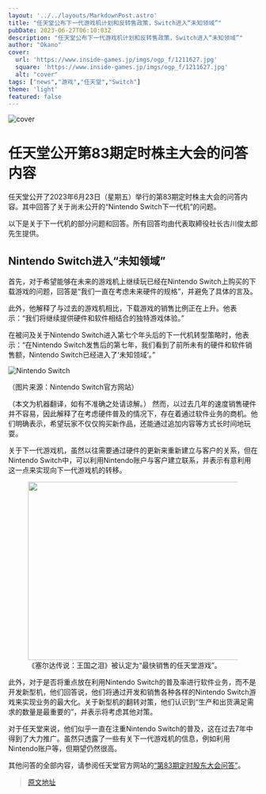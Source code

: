 ```yaml
---
layout: '../../layouts/MarkdownPost.astro'
title: "任天堂公布下一代游戏机计划和反转售政策，Switch进入“未知领域”"
pubDate: 2023-06-27T06:10:03Z
description: "任天堂公布下一代游戏机计划和反转售政策，Switch进入“未知领域”"
author: "Okano"
cover:
  url: 'https://www.inside-games.jp/imgs/ogp_f/1211627.jpg'
  square: 'https://www.inside-games.jp/imgs/ogp_f/1211627.jpg'
  alt: "cover"
tags: ["news","游戏","任天堂","Switch"]
theme: 'light'
featured: false
---
```

![cover](https://www.inside-games.jp/imgs/ogp_f/1211627.jpg)

# 任天堂公开第83期定时株主大会的问答内容

任天堂公开了2023年6月23日（星期五）举行的第83期定时株主大会的问答内容。其中回答了关于尚未公开的“Nintendo Switch下一代机”的问题。

以下是关于下一代机的部分问题和回答。所有回答均由代表取締役社长古川俊太郎先生提供。

## Nintendo Switch进入“未知领域”

首先，对于希望能够在未来的游戏机上继续玩已经在Nintendo Switch上购买的下载游戏的问题，回答是“我们一直在考虑未来硬件的规格”，并避免了具体的言及。

此外，他解释了与过去的游戏机相比，下载游戏的销售比例正在上升。他表示：“我们将继续提供硬件和软件相结合的独特游戏体验。”

在被问及关于Nintendo Switch进入第七个年头后的下一代机转型策略时，他表示：“在Nintendo Switch发售后的第七年，我们看到了前所未有的硬件和软件销售额，Nintendo Switch已经进入了‘未知领域’。”

![Nintendo Switch](https://www.inside-games.jp/imgs/zoom/1211627.jpg)

（图片来源：Nintendo Switch官方网站）

（本文为机器翻译，如有不准确之处请谅解。）
然而，以过去几年的速度销售硬件并不容易，因此解释了在考虑硬件普及的情况下，存在着通过软件业务的商机。他们明确表示，希望玩家不仅仅购买新作品，还能通过追加内容等方式长时间地玩耍。 </p><p>关于下一代游戏机，虽然以往需要通过硬件的更新来重新建立与客户的关系，但在Nintendo Switch中，可以利用Nintendo账户与客户建立联系，并表示有意利用这一点来实现向下一代游戏机的转移。 </p><figure class="ctms-editor-image"><img src="https://www.inside-games.jp/imgs/zoom/1211628.jpg" class="inline-article-image" width="640" height="360"><figcaption>《塞尔达传说：王国之泪》被认定为“最快销售的任天堂游戏”。 </figcaption></figure><p>此外，对于是否将重点放在利用Nintendo Switch的普及率进行软件业务，而不是开发新型机，他们回答说，他们将通过开发和销售各种各样的Nintendo Switch游戏来实现业务的最大化。关于新型机的翻转对策，他们认识到“生产和出货满足需求的数量是最重要的”，并表示将考虑其他对策。 </p><p>对于任天堂来说，他们似乎一直在注重Nintendo Switch的普及，这在过去7年中得到了大力推广。虽然只透露了一些有关下一代游戏机的信息，例如利用Nintendo账户等，但期望仍然很高。 </p><p>其他问答的全部内容，请参阅任天堂官方网站的<a target="_blank" rel="noopener noreferrer nofollow" href="https://www.nintendo.co.jp/ir/pdf/2023/qa2306.pdf">“第83期定时股东大会问答”</a>。</p>

>[原文地址](https://www.inside-games.jp/article/2023/06/27/146835.html)  